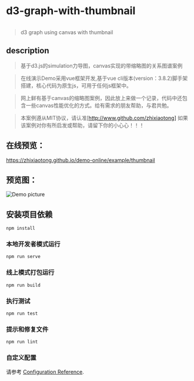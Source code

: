 # d3-graph-with-thumbnail
<img src="https://camo.githubusercontent.com/890acbdcb87868b382af9a4b1fac507b9659d9bf/68747470733a2f2f696d672e736869656c64732e696f2f62616467652f6c6963656e73652d4d49542d626c75652e737667" alt="" data-canonical-src="https://img.shields.io/badge/license-MIT-blue.svg" style="max-width:100%;">


> d3 graph using canvas with thumbnail

## description

> 基于d3.js的simulation力导图，canvas实现的带缩略图的关系图谱案例

> 在线演示Demo采用vue框架开发,基于vue cli版本(version：3.8.2)脚手架搭建，核心代码为原生js，可用于任何js框架中。

> 网上鲜有基于canvas的缩略图案例，因此放上来做一个记录，代码中还包含一些canvas性能优化的方式。给有需求的朋友帮助，与君共勉。

> 本案例遵从MIT协议，请认准[http://www.github.com/zhixiaotong]
  如果该案例对你有所启发或帮助，请留下你的小心心！！！

## 在线预览：
https://zhixiaotong.github.io/demo-online/example/thumbnail
  
## 预览图：
![Demo picture](https://github.com/zhixiaotong/d3-graph-with-thumbnail/blob/master/demo.gif)

## 安装项目依赖
```
npm install
```

### 本地开发者模式运行
```
npm run serve
```

### 线上模式打包运行
```
npm run build
```

### 执行测试
```
npm run test
```

### 提示和修复文件
```
npm run lint
```

### 自定义配置
请参考 [Configuration Reference](https://cli.vuejs.org/config/).
